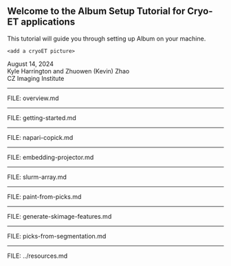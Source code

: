 ## Welcome to the Album Setup Tutorial for Cryo-ET applications

This tutorial will guide you through setting up Album on your machine.

`<add a cryoET picture>`

August 14, 2024  
Kyle Harrington and Zhuowen (Kevin) Zhao  
CZ Imaging Institute

---

FILE: overview.md

---

FILE: getting-started.md

---

FILE: napari-copick.md

---

FILE: embedding-projector.md

---

FILE: slurm-array.md

---

FILE: paint-from-picks.md

---

FILE: generate-skimage-features.md

---

FILE: picks-from-segmentation.md

---

FILE: ../resources.md
